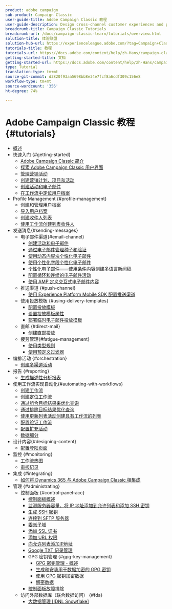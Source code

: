 ```yaml
---
product: adobe campaign
sub-product: Campaign Classic
user-guide-title: Adobe Campaign Classic 教程
user-guide-description: Design cross-channel customer experiences and provides an environment for visual campaign orchestration, real time interaction management, and cross channel execution.
breadcrumb-title: Campaign Classic Tutorials
breadcrumb-url: /docs/campaign-classic-learn/tutorials/overview.html
solution-title: 体验联盟
solution-hub-url: https://experienceleague.adobe.com/?tag=Campaign+Classic#recommended/solutions/campaign
tutorials-title: 教程
tutorials-url: https://docs.adobe.com/content/help/zh-Hans/campaign-classic-learn/tutorials/overview.html
getting-started-title: 文档
getting-started-url: https://docs.adobe.com/content/help/zh-Hans/campaign-classic/using/getting-started/starting-with-adobe-campaign/about-adobe-campaign-classic.html
type: Tutorial
translation-type: tm+mt
source-git-commit: d3820f93aa5698bb8e34e7fcf8a6cdf309c156e8
workflow-type: tm+mt
source-wordcount: '356'
ht-degree: 74%

---
```



# Adobe Campaign Classic 教程 {#tutorials}

+ [概述](/help/acc/overview.md)
+ 快速入门
{#getting-started}
   + [Adobe Campaign Classic 简介](/help/acc/getting-started/introduction-to-adobe-campaign-classic.md)
   + [探索 Adobe Campaign Classic 用户界面](/help/acc/getting-started/exploring-the-adobe-campaign-classic-user-interface.md)
   + [管理营销活动](/help/acc/getting-started/managing-marketing-campaigns.md)
   + [创建营销计划、项目和活动](/help/acc/getting-started/creating-a-marketing-plan-programs-and-campaigns.md)
   + [创建活动和电子邮件](https://docs.adobe.com/content/help/en/campaign-classic-learn/tutorials/getting-started/creating-a-campaign-and-an-email.html)
   + [在工作流中定位用户档案](/help/acc/getting-started/targeting-profiles-in-a-workflow.md)
+ Profile Management {#profile-management}
   + [创建和管理用户档案](/help/acc/profile-management/create-and-manage-profiles.md)
   + [导入用户档案](/help/acc/data-management/importing-profiles.md)
   + [创建收件人列表](/help/acc/profile-management/creating-a-list-of-recipients.md)
   + [使用工作流创建列表收件人](/help/acc/profile-management/creating-a-list-of-recipients-with-a-workflow.md)
+ 发送消息{#sending-messages}
   + 电子邮件渠道{#email-channel}
      + [创建活动和电子邮件](/help/acc/getting-started/creating-a-campaign-and-an-email.md)
      + [通过电子邮件管理种子和验证](/help/acc/sending-messages/managing-seed-and-proofs.md)
      + [使用动态内容块个性化电子邮件](/help/acc/sending-messages/email-channel/personalization-with-dynamic-content-blocks.md)
      + [使用个性化字段个性化电子邮件](/help/acc/sending-messages/email-channel/personalizing-emails-using-personalization-fields.md)
      + [个性化电子邮件——使用条件内容创建多语言新闻稿](/help/acc/sending-messages/email-channel/personalizing-emails-create-a-multi-lingual-newsletter-using-conditional-content.md)
      + [配置循环和连续的电子邮件活动](/help/acc/sending-messages/recurring-deliveries.md)
      + [使用 AMP 定义交互式电子邮件内容](/help/acc/sending-messages/email-channel/defining-interactive-email-content-with-amp.md)
   + 推送渠道 {#push-channel}
      + [使用 Experience Platform Mobile SDK 配置推送渠道 ](/help/acc/sending-messages/mobile-channel/configure-push-using-aep-mobile-sdk.md)
   + 使用投放模板 {#using-delivery-templates}
      + [配置投放模板](/help/acc/sending-messages/using-delivery-templates/configuring-a-delivery-template.md)
      + [设置投放模板属性](/help/acc/sending-messages/using-delivery-templates/setting-delivery-template-properties.md)
      + [部署临时电子邮件投放模板](/help/acc/sending-messages/using-delivery-templates/deploying-ad-hoc-email-delivery-template.md)
   + 直邮 {#direct-mail}
      + [创建直邮投放](/help/acc/sending-messages/direct-mail/creating-direct-mail-deliveries.md)
   + 疲劳管理{#fatigue-management}
      + [使用类型规则](/help/acc/sending-messages/fatigue-management/typology-rules-for-fatigue-management.md)
      + [使用预定义过滤器](/help/acc/sending-messages/fatigue-management/fatigue-management-using-filters.md)
+ 编排活动 {#orchestration}
   + [创建多渠道活动](/help/acc/orchestrating-campaigns/multi-channel-campaigns.md)
+ 报告 {#reporting}
   + [生成描述性分析报表](/help/acc/reporting/generating-a-descriptive-analysis-report.md)
+ 使用工作流实现自动化{#automating-with-workflows}
   + [创建工作流](/help/acc/automating-with-workflows/creating-a-workflow.md)
   + [创建定位工作流](/help/acc/automating-with-workflows/creating-a-targeting-workflow.md)
   + [通过组合目标结果来优化查询](/help/acc/automating-with-workflows/refining-targets-by-combining-query-results.md)
   + [通过排除目标结果优化查询](/help/acc/automating-with-workflows/refining-targets-by-excluding-query-results.md)
   + [使用更新列表活动创建具有工作流的列表](/help/acc/automating-with-workflows/using-the-update-list-activity.md)
   + [配置验证工作流](/help/acc/automating-with-workflows/validation-flow-configuration.md)
   + [配置扩充活动](/help/acc/automating-with-workflows/enrichment-activity.md)
   + [数据细分](/help/acc/data-management/data-segmentation.md)
+ 设计内容{#designing-content}
   + [配置登陆页面](/help/acc/designing-content/configure-landingpages.md)
+ 监控 {#monitoring}
   + [工作流热图](/help/acc/monitoring-campaign-classic/workflow-heatmap.md)
   + [审核记录](/help/acc/monitoring-campaign-classic/audit-trail.md)
+ 集成 {#integrating}
   + [如何将 Dynamics 365 与 Adobe Campaign Classic 相集成](/help/acc/integrations/dynamics365-integration.md)
+ 管理 {#administrating}
   + 控制面板 {#control-panel-acc}
      + [控制面板概述](/help/acc/monitoring-campaign-classic/control-panel/control-panel-overview.md)
      + [监测服务器容量、将 IP 地址添加到允许列表和添加 SSH 密钥](/help/acc/monitoring-campaign-classic/control-panel/monitoring-server-capacity-allow-listing-adding-ssh-key.md)
      + [生成 SSH 密钥](/help/acc/monitoring-campaign-classic/control-panel/generate-ssh-key.md)
      + [连接到 SFTP 服务器](/help/acc/monitoring-campaign-classic/control-panel/connect-to-sftp-server.md)
      + [委派子域](/help/acc/monitoring-campaign-classic/control-panel/subdomain-delegation.md)
      + [添加 SSL 证书](/help/acc/monitoring-campaign-classic/control-panel/adding-ssl-certificates.md)
      + [添加 URL 权限](/help/acc/monitoring-campaign-classic/control-panel/adding-url-permissions.md)
      + [向允许列表添加IP地址](/help/acc/monitoring-campaign-classic/control-panel/ip-allow-listing.md)
      + [Google TXT 记录管理](/help/acc/monitoring-campaign-classic/control-panel/google-txt-record-management.md)
      + GPG 密钥管理 {#gpg-key-management}
         + [GPG 密钥管理 - 概述](/help/acc/monitoring-campaign-classic/control-panel/gpg-key-management/gpg-key-management-overview.md)
         + [生成和安装用于数据加密的 GPG 密钥](/help/acc/monitoring-campaign-classic/control-panel/gpg-key-management/generating-and-installing-gpg-keys-for-data-encryption.md)
         + [使用 GPG 密钥加密数据](/help/acc/monitoring-campaign-classic/control-panel/gpg-key-management/using-a-gpg-key-to-encrypt-data.md)
         + [解密数据](/help/acc/monitoring-campaign-classic/control-panel/gpg-key-management/decrypting-data.md)
      + [控制面板故障排除](/help/acc/monitoring-campaign-classic/control-panel/trouble-shooting.md)
   + 访问外部数据库（联合数据访问） {#fda}
      + [大数据管理 [!DNL Snowflake]](/help/acc/administrating/snowflake/big-data-segmentation-on-snowflake.md)

